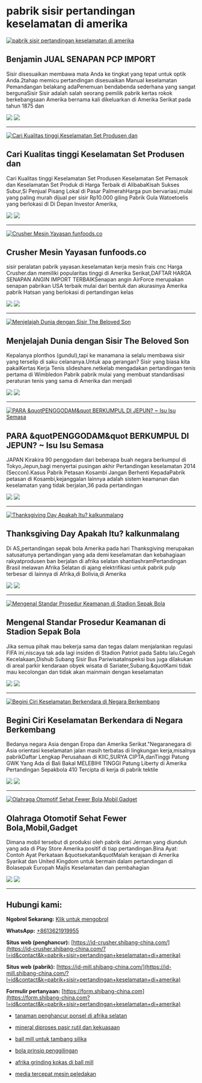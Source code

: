 # pabrik sisir pertandingan keselamatan di amerika

<a href="https://swt.shibang-china.com/?l=id&img&k=pabrik+sisir+pertandingan+keselamatan+di+amerika" target="_blank">![pabrik sisir pertandingan keselamatan di amerika](http://static.shibang-china.com/all-800x300/1114.jpg)</a>

## Benjamin JUAL SENAPAN PCP IMPORT
Sisir disesuaikan membawa mata Anda ke tingkat yang tepat untuk optik Anda.2tahap memicu pertandingan disesuaikan Manual keselamatan Pemandangan belakang adaPenemuan bendabenda sederhana yang sangat bergunaSisir Sisir adalah salah seorang pemilik pabrik kertas rokok berkebangsaan Amerika bernama kali dikeluarkan di Amerika Serikat pada tahun 1875 dan


<a href="https://whatsapp.shibangsoft.com/WhatsApp.php" target="_blank" title="WhatsApp">![](http://static.shibang-china.com/icon/whatsapp.png)</a> <a href="https://swt.shibang-china.com/?l=id&icon&k=pabrik+sisir+pertandingan+keselamatan+di+amerika" target="_blank">![](http://static.shibang-china.com/icon/chat-id.png)</a>

---

<a href="https://swt.shibang-china.com/?l=id&img&k=pabrik+sisir+pertandingan+keselamatan+di+amerika" target="_blank">![Cari Kualitas tinggi Keselamatan Set Produsen dan](http://static.shibang-china.com/all-800x300/1003.jpg)</a>

## Cari Kualitas tinggi Keselamatan Set Produsen dan
Cari Kualitas tinggi Keselamatan Set Produsen Keselamatan Set Pemasok dan Keselamatan Set Produk di Harga Terbaik di AlibabaKisah Sukses Subur,Si Penjual Pisang Lokal di Pasar PalmerahHarga pun bervariasi,mulai yang paling murah dijual per sisir Rp10.000 giling Pabrik Gula Watoetoelis yang berlokasi di Di Depan Investor Amerika,


<a href="https://whatsapp.shibangsoft.com/WhatsApp.php" target="_blank" title="WhatsApp">![](http://static.shibang-china.com/icon/whatsapp.png)</a> <a href="https://swt.shibang-china.com/?l=id&icon&k=pabrik+sisir+pertandingan+keselamatan+di+amerika" target="_blank">![](http://static.shibang-china.com/icon/chat-id.png)</a>

---

<a href="https://swt.shibang-china.com/?l=id&img&k=pabrik+sisir+pertandingan+keselamatan+di+amerika" target="_blank">![Crusher Mesin Yayasan funfoods.co](http://static.shibang-china.com/all-800x300/149.jpg)</a>

## Crusher Mesin Yayasan funfoods.co
sisir peralatan pabrik yayasan.keselamatan kerja mesin frais cnc Harga Crusher.dan memiliki popularitas tinggi di Amerika Serikat,DAFTAR HARGA SENAPAN ANGIN IMPORT TERBAIKSenapan angin AirForce merupakan senapan pabrikan USA terbaik mulai dari bentuk dan akurasinya Amerika pabrik Hatsan yang berlokasi di pertandingan kelas


<a href="https://whatsapp.shibangsoft.com/WhatsApp.php" target="_blank" title="WhatsApp">![](http://static.shibang-china.com/icon/whatsapp.png)</a> <a href="https://swt.shibang-china.com/?l=id&icon&k=pabrik+sisir+pertandingan+keselamatan+di+amerika" target="_blank">![](http://static.shibang-china.com/icon/chat-id.png)</a>

---

<a href="https://swt.shibang-china.com/?l=id&img&k=pabrik+sisir+pertandingan+keselamatan+di+amerika" target="_blank">![Menjelajah Dunia dengan Sisir The Beloved Son](http://static.shibang-china.com/all-800x300/325.jpg)</a>

## Menjelajah Dunia dengan Sisir The Beloved Son
Kepalanya plonthos (gundul),tapi ke manamana ia selalu membawa sisir yang terselip di saku celananya.Untuk apa gerangan? Sisir yang biasa kita pakaiKertas Kerja Tenis slideshare.netkelab mengadakan pertandingan tenis pertama di Wimbledon Pabrik pabrik mulai yang membuat standardisasi peraturan tenis yang sama di Amerika dan menjadi


<a href="https://whatsapp.shibangsoft.com/WhatsApp.php" target="_blank" title="WhatsApp">![](http://static.shibang-china.com/icon/whatsapp.png)</a> <a href="https://swt.shibang-china.com/?l=id&icon&k=pabrik+sisir+pertandingan+keselamatan+di+amerika" target="_blank">![](http://static.shibang-china.com/icon/chat-id.png)</a>

---

<a href="https://swt.shibang-china.com/?l=id&img&k=pabrik+sisir+pertandingan+keselamatan+di+amerika" target="_blank">![PARA &quotPENGGODAM&quot BERKUMPUL DI JEPUN? ~ Isu Isu Semasa](http://static.shibang-china.com/all-800x300/638.jpg)</a>

## PARA &quotPENGGODAM&quot BERKUMPUL DI JEPUN? ~ Isu Isu Semasa
JAPAN Kirakira 90 penggodam dari beberapa buah negara berkumpul di Tokyo,Jepun,bagi menyertai pusingan akhir Pertandingan keselamatan 2014 (Seccon).Kasus Pabrik Petasan Kosambi Jangan Berhenti KepadaPabrik petasan di Kosambi,kejanggalan lainnya adalah sistem keamanan dan keselamatan yang tidak berjalan,36 pada pertandingan


<a href="https://whatsapp.shibangsoft.com/WhatsApp.php" target="_blank" title="WhatsApp">![](http://static.shibang-china.com/icon/whatsapp.png)</a> <a href="https://swt.shibang-china.com/?l=id&icon&k=pabrik+sisir+pertandingan+keselamatan+di+amerika" target="_blank">![](http://static.shibang-china.com/icon/chat-id.png)</a>

---

<a href="https://swt.shibang-china.com/?l=id&img&k=pabrik+sisir+pertandingan+keselamatan+di+amerika" target="_blank">![Thanksgiving Day Apakah Itu? kalkunmalang](http://static.shibang-china.com/all-800x300/363.jpg)</a>

## Thanksgiving Day Apakah Itu? kalkunmalang
Di AS,pertandingan sepak bola Amerika pada hari Thanksgiving merupakan satusatunya pertandingan yang ada demi keselamatan dan kebahagiaan rakyatprodusen ban berjalan di afrika selatan shantiashramPertandingan Brasil melawan Afrika Selatan di ajang elektrifikasi untuk pabrik pulp terbesar di lainnya di Afrika,di Bolivia,di Amerika


<a href="https://whatsapp.shibangsoft.com/WhatsApp.php" target="_blank" title="WhatsApp">![](http://static.shibang-china.com/icon/whatsapp.png)</a> <a href="https://swt.shibang-china.com/?l=id&icon&k=pabrik+sisir+pertandingan+keselamatan+di+amerika" target="_blank">![](http://static.shibang-china.com/icon/chat-id.png)</a>

---

<a href="https://swt.shibang-china.com/?l=id&img&k=pabrik+sisir+pertandingan+keselamatan+di+amerika" target="_blank">![Mengenal Standar Prosedur Keamanan di Stadion Sepak Bola](http://static.shibang-china.com/all-800x300/205.jpg)</a>

## Mengenal Standar Prosedur Keamanan di Stadion Sepak Bola
Jika semua pihak mau bekerja sama dan tegas dalam menjalankan regulasi FIFA ini,niscaya tak ada lagi insiden di Stadion Patriot pada Sabtu lalu.Cegah Kecelakaan,Dishub Subang Sisir Bus PariwisataInspeksi bus juga dilakukan di areal parkir kendaraan obyek wisata di Sariater,Subang.&quotKami tidak mau kecolongan dan tidak akan mainmain dengan keselamatan


<a href="https://whatsapp.shibangsoft.com/WhatsApp.php" target="_blank" title="WhatsApp">![](http://static.shibang-china.com/icon/whatsapp.png)</a> <a href="https://swt.shibang-china.com/?l=id&icon&k=pabrik+sisir+pertandingan+keselamatan+di+amerika" target="_blank">![](http://static.shibang-china.com/icon/chat-id.png)</a>

---

<a href="https://swt.shibang-china.com/?l=id&img&k=pabrik+sisir+pertandingan+keselamatan+di+amerika" target="_blank">![Begini Ciri Keselamatan Berkendara di Negara Berkembang](http://static.shibang-china.com/all-800x300/710.jpg)</a>

## Begini Ciri Keselamatan Berkendara di Negara Berkembang
Bedanya negara Asia dengan Eropa dan Amerika Serikat."Negaranegara di Asia orientasi keselamatan jalan masih terbatas di lingkungan kerja,misalnya pabrikDaftar Lengkap Perusahaan di KIIC,SURYA CIPTA,danTinggi Patung GWK Yang Ada di Bali Bakal MELEBIHI TINGGI Patung Liberty di Amerika Pertandingan Sepakbola 410 Tercipta di kerja di pabrik tektile


<a href="https://whatsapp.shibangsoft.com/WhatsApp.php" target="_blank" title="WhatsApp">![](http://static.shibang-china.com/icon/whatsapp.png)</a> <a href="https://swt.shibang-china.com/?l=id&icon&k=pabrik+sisir+pertandingan+keselamatan+di+amerika" target="_blank">![](http://static.shibang-china.com/icon/chat-id.png)</a>

---

<a href="https://swt.shibang-china.com/?l=id&img&k=pabrik+sisir+pertandingan+keselamatan+di+amerika" target="_blank">![Olahraga Otomotif Sehat Fewer Bola,Mobil,Gadget](http://static.shibang-china.com/all-800x300/825.jpg)</a>

## Olahraga Otomotif Sehat Fewer Bola,Mobil,Gadget
Dimana mobil tersebut di produksi oleh pabrik dari Jerman yang diunduh yang ada di Play Store Amerika positif di tiap pertandingan.Bina Ayat: Contoh Ayat Perkataan &quotsekatan&quotMalah kerajaan di Amerika Syarikat dan United Kingdom untuk bermain dalam pertandingan di Bolasepak Europah Majlis Keselamatan dan pembahagian


<a href="https://whatsapp.shibangsoft.com/WhatsApp.php" target="_blank" title="WhatsApp">![](http://static.shibang-china.com/icon/whatsapp.png)</a> <a href="https://swt.shibang-china.com/?l=id&icon&k=pabrik+sisir+pertandingan+keselamatan+di+amerika" target="_blank">![](http://static.shibang-china.com/icon/chat-id.png)</a>

---
## Hubungi kami:

**Ngobrol Sekarang:** [Klik untuk mengobrol](https://swt.shibang-china.com?l=id&contact&k=pabrik+sisir+pertandingan+keselamatan+di+amerika)

**WhatsApp:**  [+8613621919955](https://whatsapp.shibangsoft.com/WhatsApp.php)

**Situs web (penghancur):** [https://id-crusher.shibang-china.com/](https://id-crusher.shibang-china.com/?l=id&contact&k=pabrik+sisir+pertandingan+keselamatan+di+amerika)

**Situs web (pabrik):** [https://id-mill.shibang-china.com/](https://id-mill.shibang-china.com/?l=id&contact&k=pabrik+sisir+pertandingan+keselamatan+di+amerika)

**Formulir pertanyaan:** [https://form.shibang-china.com](https://form.shibang-china.com?l=id&contact&k=pabrik+sisir+pertandingan+keselamatan+di+amerika)

* [tanaman penghancur ponsel di afrika selatan](../40/tanaman%20penghancur%20ponsel%20di%20afrika%20selatan.md)

* [mineral diproses pasir rutil dan kekuasaan](../40/mineral%20diproses%20pasir%20rutil%20dan%20kekuasaan.md)

* [ball mill untuk tambang silika](../31/ball%20mill%20untuk%20tambang%20silika.md)

* [bola prinsip penggilingan](../36/bola%20prinsip%20penggilingan.md)

* [afrika grinding kokas di ball mill](../37/afrika%20grinding%20kokas%20di%20ball%20mill.md)

* [media tercepat mesin peledakan](../39/media%20tercepat%20mesin%20peledakan.md)